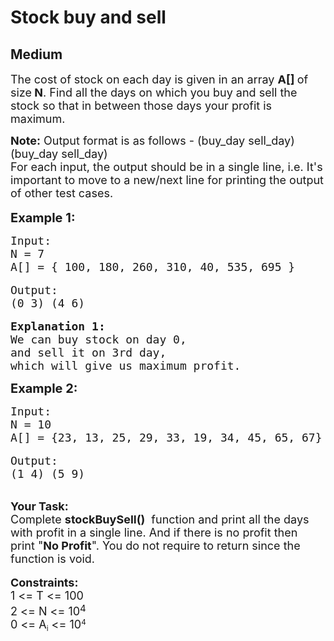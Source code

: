 # Stock buy and sell
## Medium
<div class="problems_problem_content__Xm_eO"><p><span style="font-size:18px">The cost of stock on each day is given in an array <strong>A[] </strong>of size<strong> N</strong>. Find all the days on which you buy and sell the stock so that in between those days your profit is maximum.</span></p>

<p><span style="font-size:18px"><strong>Note:</strong> Output format is as follows - (buy_day&nbsp;sell_day) (buy_day&nbsp;sell_day)<br>
For each input, the output should be in a single line, i.e. It's important to move to a new/next line for printing the output of other test cases.</span><br>
<br>
<span style="font-size:20px"><strong>Example 1:</strong></span></p>

<pre style="position: relative;"><span style="font-size:18px">Input:
N = 7
A[] = { 100, 180, 260, 310, 40, 535, 695 }</span>

<span style="font-size:18px">Output:
(0 3) (4 6)</span>

<span style="font-size:18px"><strong>Explanation 1:</strong>
We can buy stock on day 0, 
and sell it on 3rd day, 
which will give us maximum profit.</span><div class="open_grepper_editor" title="Edit &amp; Save To Grepper"></div></pre>

<p><span style="font-size:20px"><strong>Example 2:</strong></span></p>

<pre style="position: relative;"><span style="font-size:18px">Input:
N = 10
A[] = {23, 13, 25, 29, 33, 19, 34, 45, 65, 67}</span>

<span style="font-size:18px">Output:
(1 4) (5 9)</span><div class="open_grepper_editor" title="Edit &amp; Save To Grepper"></div></pre>

<p><br>
<span style="font-size:18px"><strong>Your Task:</strong><br>
Complete&nbsp;<strong>stockBuySell()</strong>&nbsp; function and print all the days with profit in a single line. And if there is no profit then print&nbsp;"<strong>No Profit</strong>". You do not require to return since the function is void.</span><br>
<br>
<span style="font-size:18px"><strong>Constraints:</strong><br>
1 &lt;= T &lt;= 100<br>
2 &lt;= N &lt;= 10</span><sup><span style="font-size:15px">4</span></sup><br>
<span style="font-size:18px">0 &lt;= A</span><sub>i</sub><span style="font-size:18px"> &lt;= 10</span><sup>4</sup></p>

<p><br>
&nbsp;</p>
</div>